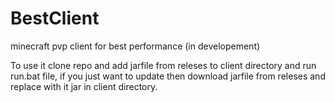 # BestClient
minecraft pvp client for best performance (in developement)

To use it clone repo and add jarfile from releses to client directory and run run.bat file, if you just want to update then download jarfile from releses and replace with it jar in client directory.
